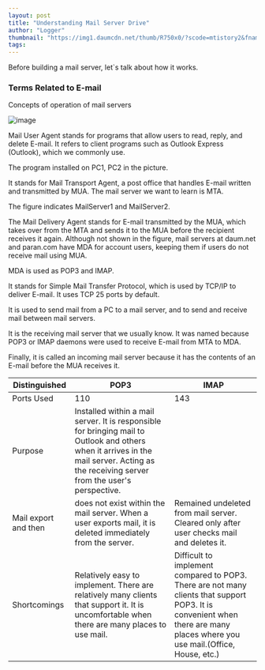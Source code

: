```yaml
---
layout: post
title: "Understanding Mail Server Drive"
author: "Logger"
thumbnail: "https://img1.daumcdn.net/thumb/R750x0/?scode=mtistory2&fname=https%3A%2F%2Ft1.daumcdn.net%2Fcfile%2Ftistory%2F233C924D51C9579519"
tags: 
---
```



Before building a mail server, let`s talk about how it works.

### Terms Related to E-mail

Concepts of operation of mail servers

![image](https://t1.daumcdn.net/cfile/tistory/233C924D51C9579519)

Mail User Agent stands for programs that allow users to read, reply, and delete E-mail. It refers to client programs such as Outlook Express (Outlook), which we commonly use.

The program installed on PC1, PC2 in the picture.

It stands for Mail Transport Agent, a post office that handles E-mail written and transmitted by MUA. The mail server we want to learn is MTA.

The figure indicates MailServer1 and MailServer2.

The Mail Delivery Agent stands for E-mail transmitted by the MUA, which takes over from the MTA and sends it to the MUA before the recipient receives it again. Although not shown in the figure, mail servers at daum.net and paran.com have MDA for account users, keeping them if users do not receive mail using MUA.

MDA is used as POP3 and IMAP.

It stands for Simple Mail Transfer Protocol, which is used by TCP/IP to deliver E-mail. It uses TCP 25 ports by default.

It is used to send mail from a PC to a mail server, and to send and receive mail between mail servers.

It is the receiving mail server that we usually know. It was named because POP3 or IMAP daemons were used to receive E-mail from MTA to MDA.

Finally, it is called an incoming mail server because it has the contents of an E-mail before the MUA receives it.

| Distinguished | POP3 | IMAP |
| ------------------------------------------------------------------------------ | ------------------------------------------------------------------------------ | ------------------------------------------------------------------------------ |
| Ports Used | 110 | 143 |
| Purpose | Installed within a mail server. It is responsible for bringing mail to Outlook and others when it arrives in the mail server. Acting as the receiving server from the user's perspective. | |
| Mail export and then | does not exist within the mail server. When a user exports mail, it is deleted immediately from the server. | Remained undeleted from mail server. Cleared only after user checks mail and deletes it. |
| Shortcomings | Relatively easy to implement. There are relatively many clients that support it. It is uncomfortable when there are many places to use mail. | Difficult to implement compared to POP3. There are not many clients that support POP3. It is convenient when there are many places where you use mail.(Office, House, etc.) |
